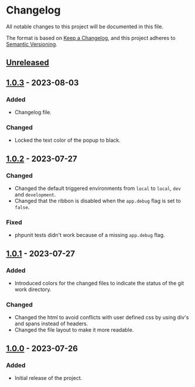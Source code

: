 # Changelog

All notable changes to this project will be documented in this file.

The format is based on [Keep a Changelog](https://keepachangelog.com/en/1.0.0/),
and this project adheres to [Semantic Versioning](https://semver.org/spec/v2.0.0.html).

## [Unreleased]

## [1.0.3] - 2023-08-03

### Added
- Changelog file.

### Changed
- Locked the text color of the popup to black.

## [1.0.2] - 2023-07-27

### Changed
- Changed the default triggered environments from `local` to `local`, `dev` and `development`.
- Changed that the ribbon is disabled when the `app.debug` flag is set to `false`.

### Fixed
- phpunit tests didn't work because of a missing `app.debug` flag.

## [1.0.1] - 2023-07-27

### Added

- Introduced colors for the changed files to indicate the status of the git work directory.

### Changed

- Changed the html to avoid conflicts with user defined css by using div's and spans instead of headers.
- Changed the file layout to make it more readable.

## [1.0.0] - 2023-07-26

### Added
- Initial release of the project.

[Unreleased]: https://github.com/jithran/GitRibbon/compare/v1.0.2...HEAD
[1.0.3]: https://github.com/jithran/GitRibbon/compare/v1.0.2...v1.0.3
[1.0.2]: https://github.com/jithran/GitRibbon/compare/v1.0.1...v1.0.2
[1.0.1]: https://github.com/jithran/GitRibbon/compare/v1.0.0...v1.0.1
[1.0.0]: https://github.com/jithran/GitRibbon/releases/tag/v1.0.0
